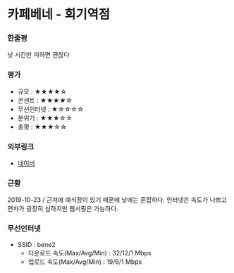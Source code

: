 # 카페베네 - 회기역점

### 한줄평

낮 시간만 피하면 괜찮다

### 평가

- 규모 : ★★★★☆
- 콘센트 : ★★★★☆
- 무선인터넷 : ★☆☆☆☆
- 분위기 : ★★★☆☆
- 총평 : ★★★☆☆

### 외부링크

- [네이버](https://store.naver.com/restaurants/detail?id=20059111)

### 근황

2019-10-23 / 근처에 예식장이 있기 때문에 낮에는 혼잡하다. 인터넷은 속도가 나쁘고 편차가 굉장히 심하지만 웹서핑은 가능하다.

### 무선인터넷
- SSID : bene2
    - 다운로드 속도(Max/Avg/Min) : 32/12/1 Mbps
    - 업로드 속도(Max/Avg/Min) : 19/6/1 Mbps